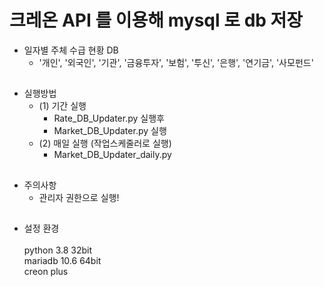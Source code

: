 # 크레온 API 를 이용해 mysql 로 db 저장

- 일자별 주체 수급 현황 DB 
  - '개인', '외국인', '기관', '금융투자', '보험', '투신', '은행', '연기금', '사모펀드'

##

- 실행방법
  - (1) 기간 실행
    - Rate_DB_Updater.py 실행후
    - Market_DB_Updater.py 실행
  - (2) 매일 실행 (작업스케줄러로 실행)
    - Market_DB_Updater_daily.py

##
- 주의사항
  - 관리자 권한으로 실행!

##
- 설정 환경 <br> <br>
python 3.8 32bit <br> 
mariadb 10.6 64bit <br>
creon plus
